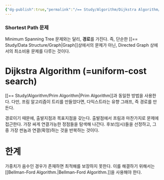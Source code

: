 ```yaml
---
{"dg-publish":true,"permalink":"/== Study/Algorithm/Dijkstra Algorithm/","created":"2024-02-04T18:21:04.000+09:00","updated":"2025-01-14T15:33:43.000+09:00"}
---
```


### Shortest Path 문제
Minimum Spanning Tree 문제와는 달리, **경로**를 가진다. 즉, 단순한 [[== Study/Data Structure/Graph\|Graph]]상에서의 문제가 아닌, Directed Graph 상에서의 최소비용 문제를 다루는 것이다.

# Dijkstra Algorithm (=uniform-cost search)
[[== Study/Algorithm/Prim Algorithm\|Prim Algorithm]]과 동일한 방법을 사용한다. 다만, 프림 알고리즘이 트리를 만들었다면, 다익스트라는 유향 그래프, 즉 경로를 만든다.

경로이기 때문에, 출발지점과 목표지점을 갖는다.
출발점에서 프림과 마찬가지로 문제에 접근한다. 가장 싸게 연결가능한 정점들을 탐색해 나간다.
후보(임시)들을 선정하고, 그 중 가장 싼놈과 연결(확정)하는 것을 반복하는 것이다.

# 한계
가중치가 음수인 경우가 존재하면 최적해를 보장하지 못한다. 이를 해결하기 위해서는 [[Bellman-Ford Algorithm.\|Bellman-Ford Algorithm.]]을 사용해야 한다.